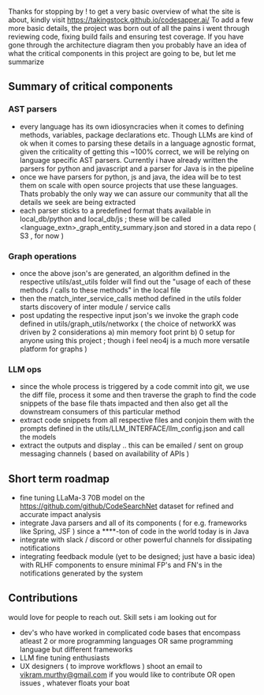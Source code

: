 Thanks for stopping by ! to get a very basic overview of what the site is about, kindly visit https://takingstock.github.io/codesapper.ai/
To add a few more basic details, the project was born out of all the pains i went through reviewing code, fixing build fails and ensuring test coverage.
If you have gone through the architecture diagram then you probably have an idea of what the critical components in this project are going to be, but let me summarize
## Summary of critical components
### AST parsers
- every language has its own idiosyncracies when it comes to defining methods, variables, package declarations etc. Though LLMs are kind of ok when it comes to parsing these details in a language agnostic format, given the criticality of getting this ~100% correct, we will be relying on language specific AST parsers. Currently i have already written the parsers for python and javascript and a parser for Java is in the pipeline
- once we have parsers for python, js and java, the idea will be to test them on scale with open source projects that use these languages. Thats probably the only way we can assure our community that all the details we seek are being extracted
- each parser sticks to a predefined format thats available in local_db/python and local_db/js ; these will be called <language_extn>_graph_entity_summary.json and stored in a data repo ( S3 , for now )

### Graph operations
- once the above json's are generated, an algorithm defined in the respective utils/ast_utils folder will find out the "usage of each of these methods / calls to these methods" in the local file
- then the match_inter_service_calls method defined in the utils folder starts discovery of inter module / service calls
- post updating the respective input json's we invoke the graph code defined in utils/graph_utils/networkx ( the choice of networkX was driven by 2 considerations a) min memory foot print b) 0 setup for anyone using this project ; though i feel neo4j is a much more versatile platform for graphs )

### LLM ops
- since the whole process is triggered by a code commit into git, we use the diff file, process it some and then traverse the graph to find the code snippets of the base file thats impacted and then also get all the downstream consumers of this particular method
- extract code snippets from all respective files and conjoin them with the prompts defined in the utils/LLM_INTERFACE/llm_config.json and call the models
- extract the outputs and display .. this can be emailed / sent on group messaging channels ( based on availability of APIs )

## Short term roadmap
- fine tuning LLaMa-3 70B model on the https://github.com/github/CodeSearchNet dataset for refined and accurate impact analysis
- integrate Java parsers and all of its components ( for e.g. frameworks like Spring, JSF )  since a ****-ton of code in the world today is in Java
- integrate with slack / discord or other powerful channels for dissipating notifications
- integrating feedback module (yet to be designed; just have a basic idea) with RLHF components to ensure minimal FP's and FN's in the notifications generated by the system

## Contributions
would love for people to reach out. Skill sets i am looking out for 
- dev's who have worked in complicated code bases that encompass atleast 2 or more programming languages OR same programming language but different frameworks
- LLM fine tuning enthusiasts
- UX designers ( to improve workflows )
shoot an email to vikram.murthy@gmail.com if you would like to contribute OR open issues , whatever floats your boat
